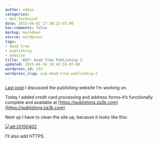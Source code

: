 ```yaml
---
author: admin
categories:
- Non-Technical
date: 2015-04-02 17:38:23-07:00
has-comments: false
markup: markdown
source: wordpress
tags:
- dead tree
- publishing
- website
title: 'WIP: Dead Tree Publishing 2'
updated: 2015-04-16 18:43:33-07:00
wordpress_id: 153
wordpress_slug: wip-dead-tree-publishing-2
---
```

[Last post](https://blog.za3k.com/wip-dead-tree-publishing/ "WIP: Dead Tree Publishing") I discussed the publishing website I’m working on.

Today I added credit card processing and address forms–it’s functionally complete and available at [https://publishing.za3k.com](https://publishing.za3k.com)

Next up I have to clean the site up, because it looks like this:

[![alt:20150402](../wp-content/uploads/2015/04/20150402.jpg)](../wp-content/uploads/2015/04/20150402.jpg)

I’ll also add HTTPS.
